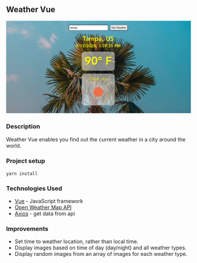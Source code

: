 ## Weather Vue

![](src/assets/images/tampa.png)

### Description
Weather Vue enables you find out the current weather in a city around the world.

### Project setup
```
yarn install
```
### Technologies Used
- [Vue](https://vuejs.org/) - JavaScript framework
- [Open Weather Map API](https://openweathermap.org/api)
- [Axios](https://www.npmjs.com/package/axios) - get data from api
  
### Improvements
- Set time to weather location, rather than local time.
- Display images based on time of day (day/night) and all weather types.
- Display random images from an array of images for each weather type.